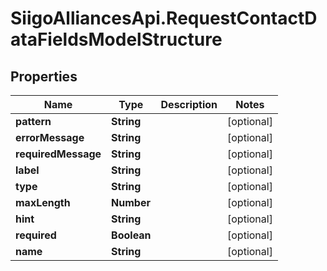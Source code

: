 # SiigoAlliancesApi.RequestContactDataFieldsModelStructure

## Properties

Name | Type | Description | Notes
------------ | ------------- | ------------- | -------------
**pattern** | **String** |  | [optional] 
**errorMessage** | **String** |  | [optional] 
**requiredMessage** | **String** |  | [optional] 
**label** | **String** |  | [optional] 
**type** | **String** |  | [optional] 
**maxLength** | **Number** |  | [optional] 
**hint** | **String** |  | [optional] 
**required** | **Boolean** |  | [optional] 
**name** | **String** |  | [optional] 


